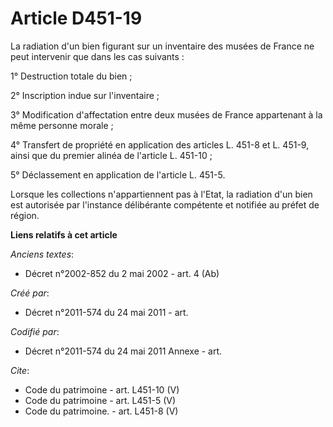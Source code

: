 # Article D451-19

La radiation d'un bien figurant sur un inventaire des musées de France ne peut intervenir que dans les cas suivants :

1° Destruction totale du bien ;

2° Inscription indue sur l'inventaire ;

3° Modification d'affectation entre deux musées de France appartenant à la même personne morale ;

4° Transfert de propriété en application des articles L. 451-8 et L. 451-9, ainsi que du premier alinéa de l'article L.
451-10 ;

5° Déclassement en application de l'article L. 451-5.

Lorsque les collections n'appartiennent pas à l'Etat, la radiation d'un bien est autorisée par l'instance délibérante
compétente et notifiée au préfet de région.

**Liens relatifs à cet article**

_Anciens textes_:

  - Décret n°2002-852 du 2 mai 2002 - art. 4 (Ab)

_Créé par_:

  - Décret n°2011-574 du 24 mai 2011  - art.

_Codifié par_:

  - Décret n°2011-574 du 24 mai 2011 Annexe - art.

_Cite_:

  - Code du patrimoine - art. L451-10 (V)
  - Code du patrimoine - art. L451-5 (V)
  - Code du patrimoine. - art. L451-8 (V)
